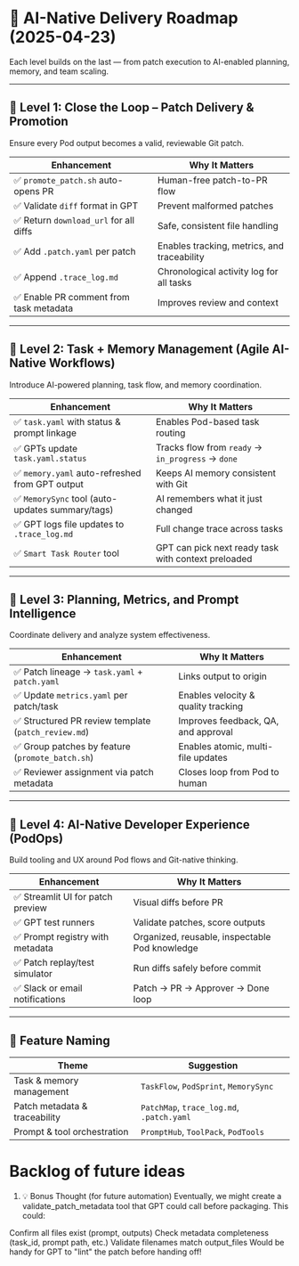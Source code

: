 # 🚀 AI-Native Delivery Roadmap (2025-04-23)

Each level builds on the last — from patch execution to AI-enabled planning, memory, and team scaling.

---

## 🥇 Level 1: Close the Loop – Patch Delivery & Promotion

Ensure every Pod output becomes a valid, reviewable Git patch.

| Enhancement | Why It Matters |
|-------------|----------------|
✅ `promote_patch.sh` auto-opens PR | Human-free patch-to-PR flow  
✅ Validate `diff` format in GPT | Prevent malformed patches  
✅ Return `download_url` for all diffs | Safe, consistent file handling  
✅ Add `.patch.yaml` per patch | Enables tracking, metrics, and traceability  
✅ Append `.trace_log.md` | Chronological activity log for all tasks  
✅ Enable PR comment from task metadata | Improves review and context  

---

## 🥈 Level 2: Task + Memory Management (Agile AI-Native Workflows)

Introduce AI-powered planning, task flow, and memory coordination.

| Enhancement | Why It Matters |
|-------------|----------------|
✅ `task.yaml` with status & prompt linkage | Enables Pod-based task routing  
✅ GPTs update `task.yaml.status` | Tracks flow from `ready` → `in_progress` → `done`  
✅ `memory.yaml` auto-refreshed from GPT output | Keeps AI memory consistent with Git  
✅ `MemorySync` tool (auto-updates summary/tags) | AI remembers what it just changed  
✅ GPT logs file updates to `.trace_log.md` | Full change trace across tasks  
✅ `Smart Task Router` tool | GPT can pick next ready task with context preloaded  

---

## 🥉 Level 3: Planning, Metrics, and Prompt Intelligence

Coordinate delivery and analyze system effectiveness.

| Enhancement | Why It Matters |
|-------------|----------------|
✅ Patch lineage → `task.yaml` + `patch.yaml` | Links output to origin  
✅ Update `metrics.yaml` per patch/task | Enables velocity & quality tracking  
✅ Structured PR review template (`patch_review.md`) | Improves feedback, QA, and approval  
✅ Group patches by feature (`promote_batch.sh`) | Enables atomic, multi-file updates  
✅ Reviewer assignment via patch metadata | Closes loop from Pod to human  

---

## 🧪 Level 4: AI-Native Developer Experience (PodOps)

Build tooling and UX around Pod flows and Git-native thinking.

| Enhancement | Why It Matters |
|-------------|----------------|
✅ Streamlit UI for patch preview | Visual diffs before PR  
✅ GPT test runners | Validate patches, score outputs  
✅ Prompt registry with metadata | Organized, reusable, inspectable Pod knowledge  
✅ Patch replay/test simulator | Run diffs safely before commit  
✅ Slack or email notifications | Patch → PR → Approver → Done loop  

---

## 🧩 Feature Naming

| Theme | Suggestion |
|-------|------------|
| Task & memory management | `TaskFlow`, `PodSprint`, `MemorySync` |
| Patch metadata & traceability | `PatchMap`, `trace_log.md`, `.patch.yaml` |
| Prompt & tool orchestration | `PromptHub`, `ToolPack`, `PodTools` |


# Backlog of future ideas

1. 💡 Bonus Thought (for future automation)
Eventually, we might create a validate_patch_metadata tool that GPT could call before packaging. This could:

Confirm all files exist (prompt, outputs)
Check metadata completeness (task_id, prompt path, etc.)
Validate filenames match output_files
Would be handy for GPT to "lint" the patch before handing off!


